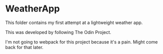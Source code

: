 # WeatherApp

This folder contains my first attempt at a lightweight weather app.

This was developed by following The Odin Project.

I'm not going to webpack for this project because it's a pain.  Might come back for that later.